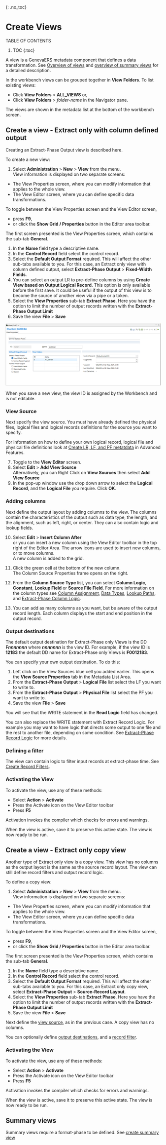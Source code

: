 {: .no_toc}
# Create Views

TABLE OF CONTENTS 
1. TOC
{:toc}  

A view is a GenevaERS metadata component that defines a data transformation. See [Overview of views](../OverviewViews.md) and [overview of summary views](../OverviewFormatViews.md) for a detailed description.

In the workbench views can be grouped together in **View Folders**. To list existing views:  

- Click **View Folders** > **ALL_VIEWS** or,
- Click **View Folders** > *folder-name* in the Navigator pane.

The views are shown in the metadata list at the bottom of the workbench screen.

## Create a view - Extract only with column defined output

Creating an Extract-Phase Output view is described here.  

To create a new view:

1. Select **Administration** > **New** > **View** from the menu.  
View information is displayed on two separate screens:

- The View Properties screen, where you can modify information that applies to the whole view.  
- The View Editor screen, where you can define specific data transformations.

To toggle between the View Properties screen and the View Editor screen,  
- press **F9**,  
- or click the **Show Grid / Properties** button in the Editor area toolbar.

The first screen presented is the View Properties screen, which contains the sub-tab **General**.

1. In the **Name** field  type a descriptive name.
2. In the **Control Record** field select the control record.
3. Select the **Default Output Format** required. This will affect the other sub-tabs available to you. For this case, an Extract only view with column defined output, select **Extract-Phase Output** > **Fixed-Width Fields**.
4. You can select an output LR to pre-define columns by using **Create View based on Output Logical Record**.  This option is only available before the first save. It could be useful if the output of this view is to become the source of another view via a pipe or a token.
5. Select the **View Properties** sub-tab **Extract Phase**. Here you have the option to limit the number of output records written with the **Extract-Phase Output Limit**
6. Save the view **File** > **Save**  

![New View Properties General tab.](../../images/CreateViewExtract1.png)

When you save a new view, the view ID is assigned by the Workbench and is not editable.

### View Source 

Next specify the view source. You must have already defined the physical files, logical files and logical records definitions for the source you want to specify.

For information on how to define your own logical record, logical file and physical file definitions look at [Create LR, LF, and PF metatdata](../../AdvancedFeatures/MetaData/CreateLRLFPFs.md) in Advanced Features.

7. Toggle to the **View Editor** screen.
8. Select **Edit** > **Add View Source**  
   Alternatively, you can Right Click on **View Sources** then select **Add View Source**
9. In the pop-up window use the drop down arrow to select the **Logical Record**, and the **Logical File** you require. Click **OK**.

### Adding columns

Next define the output layout by adding columns to the view. The columns contain the characteristics of the output such as data type, the length, and the alignment, such as left, right, or center. They can also contain logic and lookup fields.

10. Select **Edit** > **Insert Column After**  
or you can insert a new column using the View Editor toolbar in the top right of the Editor Area. The arrow icons are used to insert new columns, or to move columns.  
A new column is added to the grid.
11.  Click the green cell at the bottom of the new column.  
The Column Source Properties frame opens on the right.  
12.  From the **Column Source Type** list, you can select 
**Column Logic**, 
**Constant**, 
**Lookup Field** or 
**Source File Field**. 
For more information on the column types see [Column Assignment](../ColumnLogic.md), [Data Types](./DataTypes.md), [Lookup Paths](../OverviewLookupPaths.md), and [Extract-Phase Column Logic](../../Reference/Workbench/LogicTextECLStatements.md).

13. You can add as many columns as you want, but be aware of the output record length. Each column displays the start and end position in the output record.

### Output destinations

The default output destination for Extract-Phase only Views is the DD **F*****nnnnnnn*** where ***nnnnnnn*** is the view ID. For example, if the view ID is **12183** the default DD name for Extract-Phase only Views is **F0012183**.

You can specify your own output destination. To do this:

1. Left click on the View Sources blue cell you added earlier. This opens the **View Source Properties** tab in the Metadata List Area.
2. From the **Extract-Phase Output** > **Logical File** list select the LF you want to write to.
3. From the **Extract-Phase Output** > **Physical File** list select the PF you want to write to.
4. Save the view **File** > **Save**

You will see that the WRITE statement in the **Read Logic** field has changed.

You can also replace the WRITE statement with Extract Record Logic. For example you may want to have logic that directs some output to one file and the rest to another file, depending on some condition. See [Extract-Phase Record Logic](../../Reference/Workbench/LogicTextERLStatements.md) for more details.

### Defining a filter

The view can contain logic to filter input records at extract-phase time.  See [Create Record Filters](./CreateRecordFilters.md).

### Activating the View 

To activate the view, use any of these methods: 
- Select  **Action** > **Activate** 
- Press the Activate icon on the View Editor toolbar 
- Press **F5**

Activation invokes the compiler which checks for errors and warnings.

When the view is active, save it to preserve this active state. The view is now ready to be run.

## Create a view - Extract only copy view

Another type of Extract only view is a copy view. This view has no columns as the output layout is the same as the source record layout. The view can still define record filters and output record logic.

To define a copy view:

1. Select **Administration** > **New** > **View** from the menu.  
View information is displayed on two separate screens:

- The View Properties screen, where you can modify information that applies to the whole view.  
- The View Editor screen, where you can define specific data transformations.

To toggle between the View Properties screen and the View Editor screen,  
- press **F9**,  
- or click the **Show Grid / Properties** button in the Editor area toolbar.

The first screen presented is the View Properties screen, which contains the sub-tab **General**.

1. In the **Name** field  type a descriptive name.
2. In the **Control Record** field select the control record.
3. Select the **Default Output Format** required. This will affect the other sub-tabs available to you. For this case, an Extract only copy view, select **Extract-Phase Output** > **Source-Record Layout**.
5. Select the **View Properties** sub-tab **Extract Phase**. Here you have the option to limit the number of output records written with the **Extract-Phase Output Limit**
6. Save the view **File** > **Save**  

Next define the [view source](#view-source), as in the previous case. A copy view has no columns.

You can optionally define [output destinations](#output-destinations), and a [record filter](#defining-a-filter).

### Activating the View 

To activate the view, use any of these methods: 
- Select  **Action** > **Activate** 
- Press the Activate icon on the View Editor toolbar 
- Press **F5**

Activation invokes the compiler which checks for errors and warnings.

When the view is active, save it to preserve this active state. The view is now ready to be run.

## Summary views

Summary views require a format-phase to be defined. See [create summary view](./CreateSummaryView.md) 